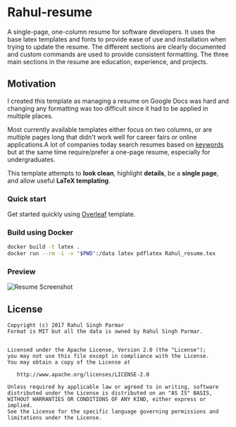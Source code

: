 # Rahul-resume

A single-page, one-column resume for software developers. It uses the base latex templates and fonts to provide ease of use and installation when trying to update the resume. The different sections are clearly documented and custom commands are used to provide consistent formatting. The three main sections in the resume are education, experience, and projects.

## Motivation

I created this template as managing a resume on Google Docs was hard and changing any formatting was too difficult since it had to be applied in multiple places.

Most currently available templates either focus on two columns, or are multiple pages long that didn't work well for career fairs or online applications.A lot of companies today search resumes based on [keywords](http://www.businessinsider.com/most-big-companies-have-a-tracking-system-that-scans-your-resume-for-keywords-2012-1) but at the same time require/prefer a one-page resume, especially for undergraduates.

This template attempts to **look clean**, highlight **details**, be a **single page**, and allow useful **LaTeX templating**.

### Quick start

Get started quickly using [Overleaf](https://www.overleaf.com/read/ghxbrqqytfnv) template.

### Build using Docker

```sh
docker build -t latex .
docker run --rm -i -v "$PWD":/data latex pdflatex Rahul_resume.tex
```

### Preview

![Resume Screenshot](/resume_preview.png)

## License

    Copyright (c) 2017 Rahul Singh Parmar
    Format is MIT but all the data is owned by Rahul Singh Parmar.


    Licensed under the Apache License, Version 2.0 (the "License");
    you may not use this file except in compliance with the License.
    You may obtain a copy of the License at

       http://www.apache.org/licenses/LICENSE-2.0

    Unless required by applicable law or agreed to in writing, software
    distributed under the License is distributed on an "AS IS" BASIS,
    WITHOUT WARRANTIES OR CONDITIONS OF ANY KIND, either express or implied.
    See the License for the specific language governing permissions and
    limitations under the License.
